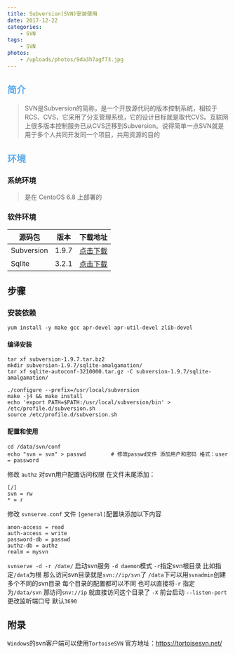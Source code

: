 ```yaml
---
title: Subversion(SVN)安装使用
date: 2017-12-22
categories: 
    - SVN
tags:
    - SVN
photos:
    - /uploads/photos/9da3h7agf73.jpg
---
```



## <font color='#5CACEE'>简介</font>
>SVN是Subversion的简称，是一个开放源代码的版本控制系统，相较于RCS、CVS，它采用了分支管理系统，它的设计目标就是取代CVS。互联网上很多版本控制服务已从CVS迁移到Subversion。说得简单一点SVN就是用于多个人共同开发同一个项目，共用资源的目的

<!--more-->


## <font color='#5CACEE'>环境</font>

### 系统环境
> 是在 CentoOS 6.8 上部署的

### 软件环境
|源码包|版本|下载地址|
|-|-|-|
|Subversion|1.9.7|[点击下载](http://mirrors.hust.edu.cn/apache/subversion/subversion-1.9.7.tar.bz2)|
|Sqlite|3.2.1|[点击下载](https://www.sqlite.org/2017/sqlite-autoconf-3210000.tar.gz)|


## 步骤

### 安装依赖

```
yum install -y make gcc apr-devel apr-util-devel zlib-devel
```

#### 编译安装
```
tar xf subversion-1.9.7.tar.bz2
mkdir subversion-1.9.7/sqlite-amalgamation/
tar xf sqlite-autoconf-3210000.tar.gz -C subversion-1.9.7/sqlite-amalgamation/

./configure --prefix=/usr/local/subversion
make -j4 && make install
echo 'export PATH=$PATH:/usr/local/subversion/bin' > /etc/profile.d/subversion.sh
source /etc/profile.d/subversion.sh
```

#### 配置和使用
```
cd /data/svn/conf
echo "svn = svn" > passwd        # 修改passwd文件 添加用户和密码 格式：user = password  
```
修改 `authz` 对svn用户配置访问权限 在文件末尾添加：

    [/]
    svn = rw
    * = r

修改 `svnserve.conf` 文件 `[general]`配置块添加以下内容

    anon-access = read
    auth-access = write
    password-db = passwd
    authz-db = authz
    realm = mysvn

`svnserve -d -r /date/` 启动svn服务
`-d daemon`模式  `-r`指定svn根目录 
比如指定`/data`为根 那么访问svn目录就是`svn://ip/svn`了
`/data`下可以用`svnadmin`创建多个不同的svn目录 每个目录的配置都可以不同
也可以直接将`-r` 指定为`/data/svn` 那访问`snv://ip` 就直接访问这个目录了
`-X` 前台启动 `--listen-port` 更改监听端口号 默认`3690`


## 附录
`Windows`的svn客户端可以使用`TortoiseSVN`
官方地址：https://tortoisesvn.net/